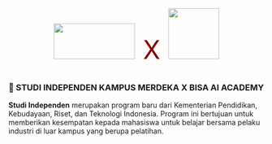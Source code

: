 <p align="center">
	<img src="https://stmikgici.ac.id/wp-content/uploads/2020/09/MASTER.png" width="160" height="70">&nbsp;&nbsp;&nbsp; <span style='font-size:50px; color:darkred';>X</span> &nbsp;&nbsp;&nbsp;<img src="https://elearning.bisaai.id/pluginfile.php/1/theme_edumy/headerlogo2/-1/Logo%20app.png"  width="100" height="100" style='padding-bottom:23px'>
</p>


### 📌 STUDI INDEPENDEN KAMPUS MERDEKA X BISA AI ACADEMY

<span style='text-align:justify'>**Studi Independen** merupakan program baru dari Kementerian Pendidikan, Kebudayaan, Riset, dan Teknologi Indonesia. Program ini bertujuan untuk memberikan kesempatan kepada mahasiswa untuk belajar bersama pelaku industri di luar kampus yang berupa pelatihan.</span>
<br>
